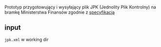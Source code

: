 Prototyp przygotowujący i wysyłający plik JPK (Jednolity Plik Kontrolny) na bramkę Ministerstwa Finansów zgodnie z [specyfikacją](https://www.podatki.gov.pl/media/7010/specyfikacja-interfejs%C3%B3w-us%C5%82ug-jpk-wersja-3-4.pdf)

## input
`jpk.xml` w working dir